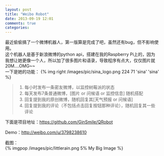 ```yaml
---
layout: post
title: "Weibo Robot"
date: 2013-09-19 12:01
comments: true
categories: 
---
```



最近偷偷搞了一个微博机器人，第一版算是完成了吧，虽然还有bug，但不影响使用。    
这个机器人是基于新浪微博的python api，搭建在我的Raspberry Pi上的，因为我想让她更像一个人，所以加了很多图片和语录，导致程序有点大，仅仅图片就20M....OMG~~    
一下是她的功能：
{% img right /images/pic/sina_logo.png 224 71 'sina' 'sina' %}
>1. 每小时发布一条密友微博，以监控树莓派的状态
>2. 每天发布7条普通微博，[图片 or 问候语 or 监控信息] 随机搭配
>3. 回复提到我的原创微博，随机回复其[天气预报 or 问候语]
>4. 回复提到我的评论（不包括点击回复按钮那种评论），随机回复其一些评论
<!--more-->
下面是项目地址：https://github.com/GinSmile/QRobot   
   
Demo：http://weibo.com/u/3798238610

截图：   
{% imgpop /images/pic/littlerain.png 5% My Big Image %}
